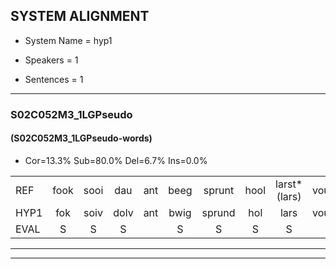 
## SYSTEM ALIGNMENT

- System Name = hyp1

- Speakers = 1

- Sentences = 1

---

### S02C052M3_1LGPseudo

#### (S02C052M3_1LGPseudo-words)

- Cor=13.3%	Sub=80.0%	Del=6.7%	Ins=0.0%

|  |  |  |  |  |  |  |  |  |  |  |  |  |  |  |  |  |  |  |  |  |  |  |  |  |  |  |  |  |  |  |  |  |  |  |  |  |  |  |  |  |  |  |  |  |  |
|:--- |:---:|:---:|:---:|:---:|:---:|:---:|:---:|:---:|:---:|:---:|:---:|:---:|:---:|:---:|:---:|:---:|:---:|:---:|:---:|:---:|:---:|:---:|:---:|:---:|:---:|:---:|:---:|:---:|:---:|:---:|:---:|:---:|:---:|:---:|:---:|:---:|:---:|:---:|:---:|:---:|:---:|:---:|:---:|:---:|:---:|
| REF | fook | sooi | dau | ant | beeg | sprunt | hool | larst*(lars) | vout | zwoei | fam | *(rechts) | rachts | vaap | sprieuw | keng | swoers | doer | plirt | jien | blard | guul | hoekt | neeuw | noork | vid | zans | leum | haans | * | spaai | sjalt | * | heik | sank | roen | frijk | eem | schard | * | grek | dron | snaaf | * | stuid |
| HYP1 | fok | soiv | dolv | ant | bwig | sprund | hol | lars | vout | swoy | fan | richts | rachts | vaap |  | spreeuw | ken | zwoors | door | spleert | in | lartgeul | hockt | nel | nork | vit | zans |  | len | hens | spri | spi | sjild | he | sank |  | roon | frek | één | schart | grip | cirk | drong | snaf | stustuit |
| EVAL | S | S | S |  | S | S | S | S |  | S | S | S |  |  | D | S | S | S | S | S | S | S | S | S | S | S |  | D | S | S | S | S | S | S |  | D | S | S | S | S | S | S | S | S | S |
---

---
